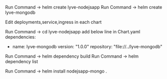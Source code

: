 Run Command -> helm create lyve-nodejsapp
Run Command -> helm create lyve-mongodb

Edit deployments,service,ingress in each chart


Run Command -> cd lyve-nodejsapp
add below line in Chart.yaml
dependencies:
- name: lyve-mongodb
  version: "1.0.0"
  repository: "file://../lyve-mongodb"
  

Run Command -> helm dependency build
Run Command -> helm dependency list

Run Command -> helm install nodejsapp-mongo .

